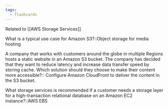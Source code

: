 ```yaml
---
tags:
  - flashcards
---
```

Related to [[AWS Storage Services]]

What is a typical use case for Amazon S3?::Object storage for media hosting

A company that works with customers around the globe in multiple Regions hosts a static website in an Amazon S3 bucket. The company has decided that they want to reduce latency and increase data transfer speed by storing cache. Which solution should they choose to make their content more accessible?:: Configure Amazon CloudFront to deliver the content in the S3 bucket.

What storage services is recommended if a customer needs a storage layer for a high-transaction relational database on an Amazon EC2 instance?::AWS EBS
